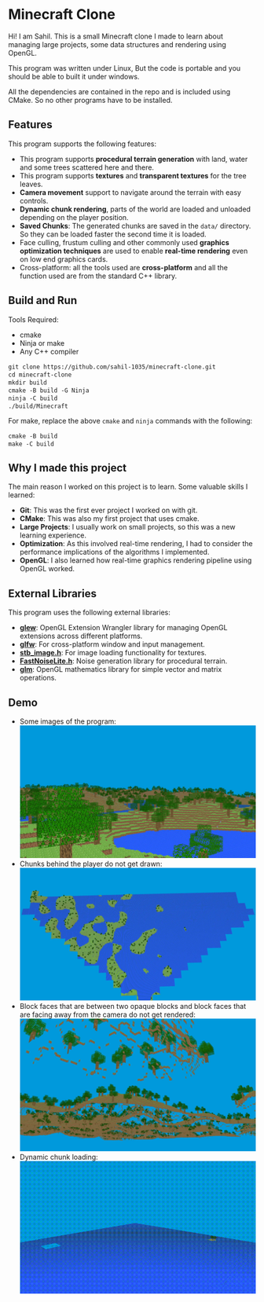 # Minecraft Clone
Hi! I am Sahil. This is a small Minecraft clone I made to learn about managing large projects, some data structures and rendering using OpenGL.

This program was written under Linux, But the code is portable and you should be able to built it under windows. 

All the dependencies are contained in the repo and is included using CMake. So no other programs have to be installed.
## Features
This program supports the following features:

- This program supports **procedural terrain generation** with land, water and some trees scattered here and there.
- This program supports **textures** and **transparent textures** for the tree leaves.
- **Camera movement** support to navigate around the terrain with easy controls.
- **Dynamic chunk rendering**, parts of the world are loaded and unloaded depending on the player position.
- **Saved Chunks**: The generated chunks are saved in the ```data/``` directory. So they can be loaded faster the second time it is loaded.
- Face culling, frustum culling and other commonly used **graphics optimization techniques** are used to enable **real-time rendering** even on low end graphics cards.
- Cross-platform: all the tools used are **cross-platform** and all the function used are from the standard C++ library.
## Build and Run
Tools Required:
- cmake
- Ninja or make
- Any C++ compiler
```
git clone https://github.com/sahil-1035/minecraft-clone.git
cd minecraft-clone
mkdir build
cmake -B build -G Ninja
ninja -C build
./build/Minecraft
```
For make, replace the above ```cmake``` and ```ninja``` commands with the following:
```
cmake -B build
make -C build
```
## Why I made this project

The main reason I worked on this project is to learn. Some valuable skills I learned:

- **Git**: This was the first ever project I worked on with git.
- **CMake**: This was also my first project that uses cmake.
- **Large Projects**: I usually work on small projects, so this was a new learning experience.
- **Optimization**: As this involved real-time rendering, I had to consider the performance implications of the algorithms I implemented.
- **OpenGL**: I also learned how real-time graphics rendering pipeline using OpenGL worked.

## External Libraries
This program uses the following external libraries:

- [**glew**](https://glew.sourceforge.net/): OpenGL Extension Wrangler library for managing OpenGL extensions across different platforms.
- [**glfw**](https://www.glfw.org/): For cross-platform window and input management. 
- [**stb_image.h**](https://github.com/nothings/stb/blob/master/stb_image.h): For image loading functionality for textures.
- [**FastNoiseLite.h**](https://github.com/Auburn/FastNoiseLite/blob/master/Cpp/FastNoiseLite.h):   Noise generation library for procedural terrain.
- [**glm**](https://github.com/g-truc/glm): OpenGL mathematics library for simple vector and matrix operations.

## Demo
- Some images of the program:
![minecraft-clone](images/minecraft-clone.webp)
- Chunks behind the player do not get drawn:
![chunk culling](images/chunk-culling.webp)
- Block faces that are between two opaque blocks and block faces that are facing away from the camera do not get rendered:
![face culling](images/face-culling.webp)
- Dynamic chunk loading:
![dynamic chunk loading](images/dynamic-loading.gif)
